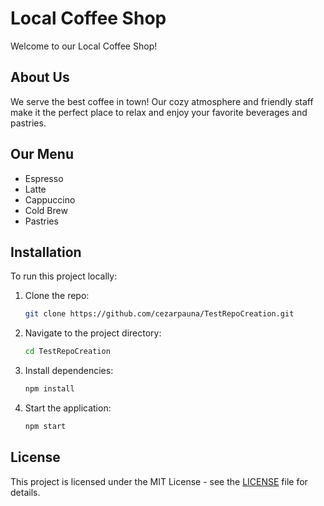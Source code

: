 # Local Coffee Shop

Welcome to our Local Coffee Shop!

## About Us
We serve the best coffee in town! Our cozy atmosphere and friendly staff make it the perfect place to relax and enjoy your favorite beverages and pastries.

## Our Menu
- Espresso
- Latte
- Cappuccino
- Cold Brew
- Pastries

## Installation
To run this project locally:
1. Clone the repo:
   ```bash
   git clone https://github.com/cezarpauna/TestRepoCreation.git
   ```
2. Navigate to the project directory:
   ```bash
   cd TestRepoCreation
   ```
3. Install dependencies:
   ```bash
   npm install
   ```
4. Start the application:
   ```bash
   npm start
   ```

## License
This project is licensed under the MIT License - see the [LICENSE](LICENSE) file for details.
